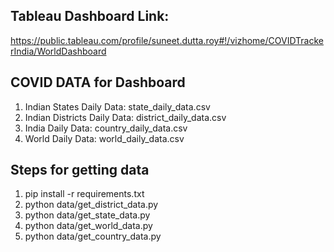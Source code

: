 ## Tableau Dashboard Link:
https://public.tableau.com/profile/suneet.dutta.roy#!/vizhome/COVIDTrackerIndia/WorldDashboard


## COVID DATA for Dashboard
1. Indian States Daily Data: state_daily_data.csv
2. Indian Districts Daily Data: district_daily_data.csv
3. India Daily Data: country_daily_data.csv
4. World Daily Data: world_daily_data.csv

## Steps for getting data

1. pip install -r requirements.txt
2. python data/get_district_data.py
3. python data/get_state_data.py
4. python data/get_world_data.py
5. python data/get_country_data.py

